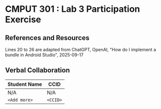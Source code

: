 # CMPUT 301 : Lab 3 Participation Exercise

## References and Resources

Lines 20 to 26 are adapted from ChatGPT, OpenAI, "How do I implement a bundle in Android Studio", 2025-09-17

## Verbal Collaboration

| Student Name | CCID      |
| ------------ | --------- |
| N/A          | N/A       |
| `<Add more>` | `<CCID>`  |
